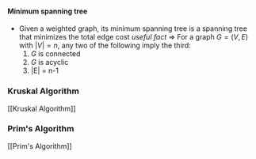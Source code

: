 #### Minimum spanning tree
  * Given a weighted graph, its minimum spanning tree is a spanning tree that minimizes   the total edge cost
$useful \ fact$
$\Rightarrow$ For a graph $G=(V,E)$ with $|V|=n$, any two of the following imply the third:
	1. $G$ is connected
	2. $G$ is acyclic
	3. |E| = n-1

### Kruskal Algorithm
[[Kruskal Algorithm]]

### Prim's Algorithm
[[Prim's Algorithm]]